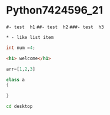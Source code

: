 # Python7424596_21
`#- test  h1`
`##- test  h2`
`###- test  h3`

`* - like list item`

```c
int num =4;
```

```html
<h1> welcome</h1>
```

```python
arr=[1,2,3]
```
```java
class a
{

}
```

```bash
cd desktop
```
